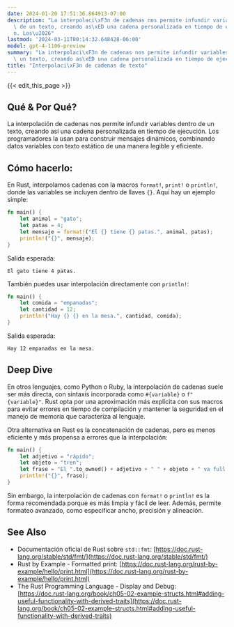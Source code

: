 ```yaml
---
date: 2024-01-20 17:51:36.864913-07:00
description: "La interpolaci\xF3n de cadenas nos permite infundir variables dentro\
  \ de un texto, creando as\xED una cadena personalizada en tiempo de ejecuci\xF3\
  n. Los\u2026"
lastmod: '2024-03-11T00:14:32.648428-06:00'
model: gpt-4-1106-preview
summary: "La interpolaci\xF3n de cadenas nos permite infundir variables dentro de\
  \ un texto, creando as\xED una cadena personalizada en tiempo de ejecuci\xF3n. Los\u2026"
title: "Interpolaci\xF3n de cadenas de texto"
---
```


{{< edit_this_page >}}

## Qué & Por Qué?

La interpolación de cadenas nos permite infundir variables dentro de un texto, creando así una cadena personalizada en tiempo de ejecución. Los programadores la usan para construir mensajes dinámicos, combinando datos variables con texto estático de una manera legible y eficiente.

## Cómo hacerlo:

En Rust, interpolamos cadenas con la macros `format!`, `print!` o `println!`, donde las variables se incluyen dentro de llaves `{}`. Aquí hay un ejemplo simple:

```Rust
fn main() {
    let animal = "gato";
    let patas = 4;
    let mensaje = format!("El {} tiene {} patas.", animal, patas);
    println!("{}", mensaje);
}
```

Salida esperada:

```
El gato tiene 4 patas.
```

También puedes usar interpolación directamente con `println!`:

```Rust
fn main() {
    let comida = "empanadas";
    let cantidad = 12;
    println!("Hay {} {} en la mesa.", cantidad, comida);
}
```

Salida esperada:

```
Hay 12 empanadas en la mesa.
```

## Deep Dive

En otros lenguajes, como Python o Ruby, la interpolación de cadenas suele ser más directa, con sintaxis incorporada como `#{variable}` o `f"{variable}"`. Rust opta por una aproximación más explícita con sus macros para evitar errores en tiempo de compilación y mantener la seguridad en el manejo de memoria que caracteriza al lenguaje.

Otra alternativa en Rust es la concatenación de cadenas, pero es menos eficiente y más propensa a errores que la interpolación:

```Rust
fn main() {
    let adjetivo = "rápido";
    let objeto = "tren";
    let frase = "El ".to_owned() + adjetivo + " " + objeto + " va full.";
    println!("{}", frase);
}
```

Sin embargo, la interpolación de cadenas con `format!` o `println!` es la forma recomendada porque es más limpia y fácil de leer. Además, permite formateo avanzado, como especificar ancho, precisión y alineación.

## See Also

- Documentación oficial de Rust sobre `std::fmt`: [https://doc.rust-lang.org/stable/std/fmt/](https://doc.rust-lang.org/stable/std/fmt/)
- Rust by Example - Formatted print: [https://doc.rust-lang.org/rust-by-example/hello/print.html](https://doc.rust-lang.org/rust-by-example/hello/print.html)
- The Rust Programming Language - Display and Debug: [https://doc.rust-lang.org/book/ch05-02-example-structs.html#adding-useful-functionality-with-derived-traits](https://doc.rust-lang.org/book/ch05-02-example-structs.html#adding-useful-functionality-with-derived-traits)
